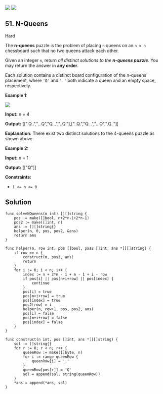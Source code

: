 [![](https://img.shields.io/github/stars/LeetCode-in-Go/LeetCode-in-Go?label=Stars&style=flat-square)](https://github.com/LeetCode-in-Go/LeetCode-in-Go)
[![](https://img.shields.io/github/forks/LeetCode-in-Go/LeetCode-in-Go?label=Fork%20me%20on%20GitHub%20&style=flat-square)](https://github.com/LeetCode-in-Go/LeetCode-in-Go/fork)

## 51\. N-Queens

Hard

The **n-queens** puzzle is the problem of placing `n` queens on an `n x n` chessboard such that no two queens attack each other.

Given an integer `n`, return _all distinct solutions to the **n-queens puzzle**_. You may return the answer in **any order**.

Each solution contains a distinct board configuration of the n-queens' placement, where `'Q'` and `'.'` both indicate a queen and an empty space, respectively.

**Example 1:**

![](https://assets.leetcode.com/uploads/2020/11/13/queens.jpg)

**Input:** n = 4

**Output:** [[".Q..","...Q","Q...","..Q."],["..Q.","Q...","...Q",".Q.."]]

**Explanation:** There exist two distinct solutions to the 4-queens puzzle as shown above

**Example 2:**

**Input:** n = 1

**Output:** [["Q"]]

**Constraints:**

*   `1 <= n <= 9`

## Solution

```golang
func solveNQueens(n int) [][]string {
	pos := make([]bool, n+2*n-1+2*n-1)
	pos2 := make([]int, n)
	ans := [][]string{}
	helper(n, 0, pos, pos2, &ans)
	return ans
}

func helper(n, row int, pos []bool, pos2 []int, ans *[][]string) {
	if row == n {
		construct(n, pos2, ans)
		return
	}
	for i := 0; i < n; i++ {
		index := n + 2*n - 1 + n - 1 + i - row
		if pos[i] || pos[n+i+row] || pos[index] {
			continue
		}
		pos[i] = true
		pos[n+i+row] = true
		pos[index] = true
		pos2[row] = i
		helper(n, row+1, pos, pos2, ans)
		pos[i] = false
		pos[n+i+row] = false
		pos[index] = false
	}
}

func construct(n int, pos []int, ans *[][]string) {
	sol := []string{}
	for r := 0; r < n; r++ {
		queenRow := make([]byte, n)
		for i := range queenRow {
			queenRow[i] = '.'
		}
		queenRow[pos[r]] = 'Q'
		sol = append(sol, string(queenRow))
	}
	*ans = append(*ans, sol)
}
```